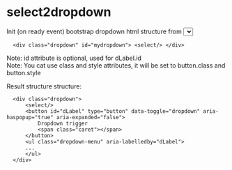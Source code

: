 # select2dropdown

Init (on ready event) bootstrap dropdown html structure from <select> node.  
Assumed structure: 

      <div class="dropdown" id="mydropdown"> <select/> </div> 


Note: id attribute is optional, used for dLabel.id  
Note: You cat use class and style attributes, it will be set to button.class and button.style 


Result structure structure:

      <div class="dropdown">
          <select/> 
          <button id="dLabel" type="button" data-toggle="dropdown" aria-haspopup="true" aria-expanded="false">
              Dropdown trigger
              <span class="caret"></span>
          </button>
          <ul class="dropdown-menu" aria-labelledby="dLabel">
          ...
          </ul>
      </div>
